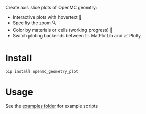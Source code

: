 Create axis slice plots of OpenMC geomtry:
  - Interactive plots with hovertext :speech_balloon:
  - Specifiy the zoom :mag:
  - Color by materials or cells (working progress) :art:
  - Switch ploting backends between 📉 MatPlotLib and 📈 Plotly

# Install

```python
pip install openmc_geometry_plot
```

# Usage

See the [examples folder](https://github.com/fusion-energy/openmc_geometry_plot/tree/master/examples) for example scripts
